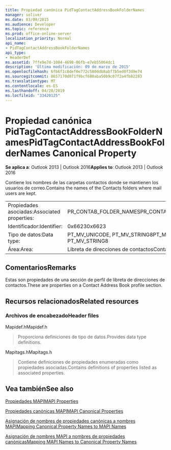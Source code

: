 ```yaml
---
title: Propiedad canónica PidTagContactAddressBookFolderNames
manager: soliver
ms.date: 03/09/2015
ms.audience: Developer
ms.topic: reference
ms.prod: office-online-server
localization_priority: Normal
api_name:
- PidTagContactAddressBookFolderNames
api_type:
- HeaderDef
ms.assetid: 7ffe9e7d-1084-4698-86fb-e7eb55064dc1
description: 'Última modificación: 09 de marzo de 2015'
ms.openlocfilehash: 6fb6f1c8def0e772c580ddb8abf7b5ed0f3d9e74
ms.sourcegitcommit: 8657170d071f9bcf680aba50b9c07f2a4fb82283
ms.translationtype: MT
ms.contentlocale: es-ES
ms.lasthandoff: 04/28/2019
ms.locfileid: "33420125"
---
```

# <a name="pidtagcontactaddressbookfoldernames-canonical-property"></a><span data-ttu-id="062ad-103">Propiedad canónica PidTagContactAddressBookFolderNames</span><span class="sxs-lookup"><span data-stu-id="062ad-103">PidTagContactAddressBookFolderNames Canonical Property</span></span>

  
  
<span data-ttu-id="062ad-104">**Se aplica a**: Outlook 2013 | Outlook 2016</span><span class="sxs-lookup"><span data-stu-id="062ad-104">**Applies to**: Outlook 2013 | Outlook 2016</span></span> 
  
<span data-ttu-id="062ad-105">Contiene los nombres de las carpetas contactos donde se mantienen los usuarios de correo.</span><span class="sxs-lookup"><span data-stu-id="062ad-105">Contains the names of the Contacts folders where mail users are kept.</span></span>
  
|||
|:-----|:-----|
|<span data-ttu-id="062ad-106">Propiedades asociadas:</span><span class="sxs-lookup"><span data-stu-id="062ad-106">Associated properties:</span></span>  <br/> |<span data-ttu-id="062ad-107">PR_CONTAB_FOLDER_NAMES</span><span class="sxs-lookup"><span data-stu-id="062ad-107">PR_CONTAB_FOLDER_NAMES</span></span>  <br/> |
|<span data-ttu-id="062ad-108">Identificador:</span><span class="sxs-lookup"><span data-stu-id="062ad-108">Identifier:</span></span>  <br/> |<span data-ttu-id="062ad-109">0x6623</span><span class="sxs-lookup"><span data-stu-id="062ad-109">0x6623</span></span>  <br/> |
|<span data-ttu-id="062ad-110">Tipo de datos:</span><span class="sxs-lookup"><span data-stu-id="062ad-110">Data type:</span></span>  <br/> |<span data-ttu-id="062ad-111">PT_MV_UNICODE, PT_MV_STRING8</span><span class="sxs-lookup"><span data-stu-id="062ad-111">PT_MV_UNICODE, PT_MV_STRING8</span></span>  <br/> |
|<span data-ttu-id="062ad-112">Área:</span><span class="sxs-lookup"><span data-stu-id="062ad-112">Area:</span></span>  <br/> |<span data-ttu-id="062ad-113">Libreta de direcciones de contactos</span><span class="sxs-lookup"><span data-stu-id="062ad-113">Contact address book</span></span>  <br/> |
   
## <a name="remarks"></a><span data-ttu-id="062ad-114">Comentarios</span><span class="sxs-lookup"><span data-stu-id="062ad-114">Remarks</span></span>

<span data-ttu-id="062ad-115">Estas son propiedades de una sección de perfil de libreta de direcciones de contactos.</span><span class="sxs-lookup"><span data-stu-id="062ad-115">These are properties on a Contact Address Book profile section.</span></span>
  
## <a name="related-resources"></a><span data-ttu-id="062ad-116">Recursos relacionados</span><span class="sxs-lookup"><span data-stu-id="062ad-116">Related resources</span></span>

### <a name="header-files"></a><span data-ttu-id="062ad-117">Archivos de encabezado</span><span class="sxs-lookup"><span data-stu-id="062ad-117">Header files</span></span>

<span data-ttu-id="062ad-118">Mapidef.h</span><span class="sxs-lookup"><span data-stu-id="062ad-118">Mapidef.h</span></span>
  
> <span data-ttu-id="062ad-119">Proporciona definiciones de tipo de datos.</span><span class="sxs-lookup"><span data-stu-id="062ad-119">Provides data type definitions.</span></span>
    
<span data-ttu-id="062ad-120">Mapitags.h</span><span class="sxs-lookup"><span data-stu-id="062ad-120">Mapitags.h</span></span>
  
> <span data-ttu-id="062ad-121">Contiene definiciones de propiedades enumeradas como propiedades asociadas.</span><span class="sxs-lookup"><span data-stu-id="062ad-121">Contains definitions of properties listed as associated properties.</span></span>
    
## <a name="see-also"></a><span data-ttu-id="062ad-122">Vea también</span><span class="sxs-lookup"><span data-stu-id="062ad-122">See also</span></span>



[<span data-ttu-id="062ad-123">Propiedades MAPI</span><span class="sxs-lookup"><span data-stu-id="062ad-123">MAPI Properties</span></span>](mapi-properties.md)
  
[<span data-ttu-id="062ad-124">Propiedades canónicas MAPI</span><span class="sxs-lookup"><span data-stu-id="062ad-124">MAPI Canonical Properties</span></span>](mapi-canonical-properties.md)
  
[<span data-ttu-id="062ad-125">Asignación de nombres de propiedades canónicas a nombres MAPI</span><span class="sxs-lookup"><span data-stu-id="062ad-125">Mapping Canonical Property Names to MAPI Names</span></span>](mapping-canonical-property-names-to-mapi-names.md)
  
[<span data-ttu-id="062ad-126">Asignación de nombres MAPI a nombres de propiedades canónicas</span><span class="sxs-lookup"><span data-stu-id="062ad-126">Mapping MAPI Names to Canonical Property Names</span></span>](mapping-mapi-names-to-canonical-property-names.md)

